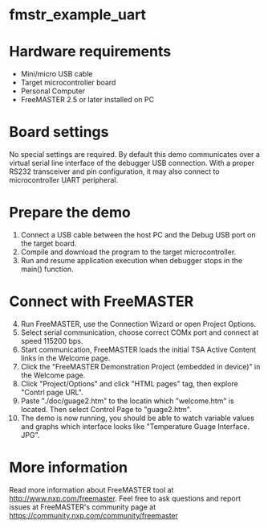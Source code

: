 # fmstr_example_uart
Hardware requirements
=====================
- Mini/micro USB cable
- Target microcontroller board
- Personal Computer
- FreeMASTER 2.5 or later installed on PC

Board settings
============
No special settings are required. By default this demo communicates over a virtual 
serial line interface of the debugger USB connection. With a proper RS232 transceiver
and pin configuration, it may also connect to microcontroller UART peripheral.

Prepare the demo
===============
1.  Connect a USB cable between the host PC and the Debug USB port on the target board.
2.  Compile and download the program to the target microcontroller.
3.  Run and resume application execution when debugger stops in the main() function.

Connect with FreeMASTER
=======================
4.  Run FreeMASTER, use the Connection Wizard or open Project Options.
5.  Select serial communication, choose correct COMx port and connect at speed 115200 bps.
6.  Start communication, FreeMASTER loads the initial TSA Active Content links in the Welcome page.
7.  Click the "FreeMASTER Demonstration Project (embedded in device)" in the Welcome page.
8. 	Click "Project/Options" and click "HTML pages" tag, then explore "Contrl page URL".
9.  Paste "./doc/guage2.htm" to the locatin which "welcome.htm" is located. Then select Control Page to "guage2.htm".
10. The demo is now running, you should be able to watch variable values and graphs which interface looks like 
    "Temperature Guage Interface. JPG".

More information
================
Read more information about FreeMASTER tool at http://www.nxp.com/freemaster.
Feel free to ask questions and report issues at FreeMASTER's 
community page at https://community.nxp.com/community/freemaster
